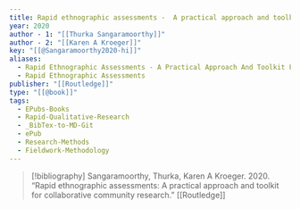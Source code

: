 ```yaml
---
title: Rapid ethnographic assessments -  A practical approach and toolkit for collaborative community research
year: 2020
author - 1: "[[Thurka Sangaramoorthy]]"
author - 2: "[[Karen A Kroeger]]"
key: "[[@Sangaramoorthy2020-hi]]"
aliases:
  - Rapid Ethnographic Assessments - A Practical Approach And Toolkit For Collaborative Community Research
  - Rapid Ethnographic Assessments
publisher: "[[Routledge]]"
type: "[[@book]]"
tags:
  - EPubs-Books
  - Rapid-Qualitative-Research
  - _BibTex-to-MD-Git
  - ePub
  - Research-Methods
  - Fieldwork-Methodology
---
```


> [!bibliography]
> Sangaramoorthy, Thurka, Karen A Kroeger. 2020. “Rapid ethnographic assessments: A practical approach and toolkit for collaborative community research.” [[Routledge]]